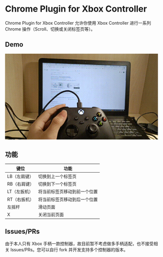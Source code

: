 # Chrome Plugin for Xbox Controller

Chrome Plugin for Xbox Controller 允许你使用 Xbox Controller 进行一系列 Chrome 操作（Scroll、切换或关闭标签页等）。

## Demo

![动图展示](.github/demo.gif)

## 功能

| 键位         | 功能               |
| ------------ | ------------------ |
| LB（左肩键） | 切换到上一个标签页 |
| RB（右肩键） | 切换到下一个标签页 |
| LT（左扳机） | 将当前标签页移动到前一个位置 |
| RT（右扳机） | 将当前标签页移动到后一个位置 |
| 左摇杆       | 滑动页面           |
| X            | 关闭当前页面       |

## Issues/PRs

由于本人只有 Xbox 手柄一款控制器，故目前暂不考虑做多手柄适配，也不接受相关 Issues/PRs。您可以自行 fork 并开发支持多个控制器的版本。
